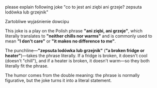 please explain following joke "co to jest ani ziębi ani grzeje? zepsuta lodówka lub grzejnik"

Zartobliwe wyjaśnienie dowcipu

This joke is a play on the Polish phrase **"ani ziębi, ani grzeje"**, which literally translates to **"neither chills nor warms"** and is commonly used to mean **"I don't care"** or **"it makes no difference to me"**.

The punchline—**"zepsuta lodówka lub grzejnik"** (**"a broken fridge or heater"**)—takes the phrase literally. If a fridge is broken, it doesn't cool (doesn't "chill"), and if a heater is broken, it doesn't warm—so they both literally fit the phrase.

The humor comes from the double meaning: the phrase is normally figurative, but the joke turns it into a literal statement.
